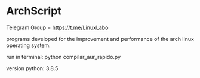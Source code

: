 # ArchScript
Telegram Group = https://t.me/LinuxLabo


programs developed for the improvement and performance of the arch linux operating system.

run in terminal: python compilar_aur_rapido.py

version python: 3.8.5
